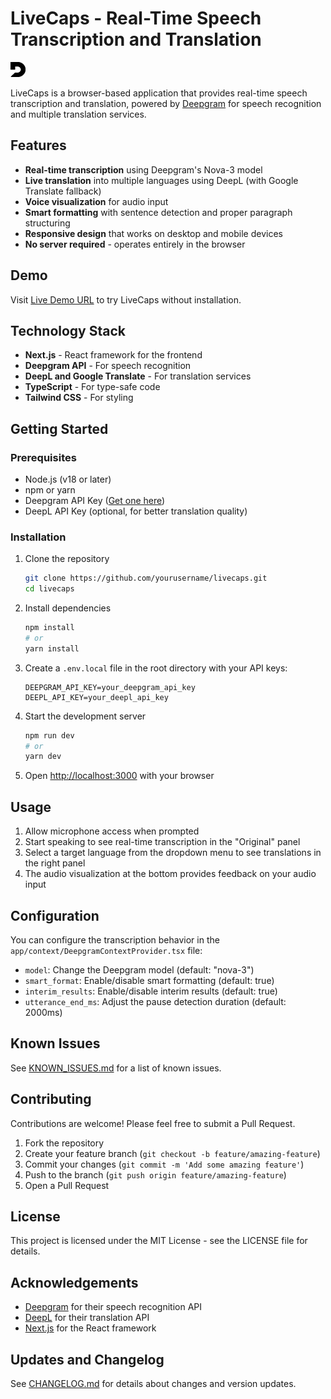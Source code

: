 # LiveCaps - Real-Time Speech Transcription and Translation

![LiveCaps Logo](/public/dg.png)

LiveCaps is a browser-based application that provides real-time speech transcription and translation, powered by [Deepgram](https://deepgram.com) for speech recognition and multiple translation services.

## Features

- **Real-time transcription** using Deepgram's Nova-3 model
- **Live translation** into multiple languages using DeepL (with Google Translate fallback)
- **Voice visualization** for audio input
- **Smart formatting** with sentence detection and proper paragraph structuring
- **Responsive design** that works on desktop and mobile devices
- **No server required** - operates entirely in the browser

## Demo

Visit [Live Demo URL](https://your-demo-url.com) to try LiveCaps without installation.

## Technology Stack

- **Next.js** - React framework for the frontend
- **Deepgram API** - For speech recognition
- **DeepL and Google Translate** - For translation services
- **TypeScript** - For type-safe code
- **Tailwind CSS** - For styling

## Getting Started

### Prerequisites

- Node.js (v18 or later)
- npm or yarn
- Deepgram API Key ([Get one here](https://console.deepgram.com/signup))
- DeepL API Key (optional, for better translation quality)

### Installation

1. Clone the repository
   ```bash
   git clone https://github.com/yourusername/livecaps.git
   cd livecaps
   ```

2. Install dependencies
   ```bash
   npm install
   # or
   yarn install
   ```

3. Create a `.env.local` file in the root directory with your API keys:
   ```
   DEEPGRAM_API_KEY=your_deepgram_api_key
   DEEPL_API_KEY=your_deepl_api_key
   ```

4. Start the development server
   ```bash
   npm run dev
   # or
   yarn dev
   ```

5. Open [http://localhost:3000](http://localhost:3000) with your browser

## Usage

1. Allow microphone access when prompted
2. Start speaking to see real-time transcription in the "Original" panel
3. Select a target language from the dropdown menu to see translations in the right panel
4. The audio visualization at the bottom provides feedback on your audio input

## Configuration

You can configure the transcription behavior in the `app/context/DeepgramContextProvider.tsx` file:

- `model`: Change the Deepgram model (default: "nova-3")
- `smart_format`: Enable/disable smart formatting (default: true)
- `interim_results`: Enable/disable interim results (default: true)
- `utterance_end_ms`: Adjust the pause detection duration (default: 2000ms)

## Known Issues

See [KNOWN_ISSUES.md](KNOWN_ISSUES.md) for a list of known issues.

## Contributing

Contributions are welcome! Please feel free to submit a Pull Request.

1. Fork the repository
2. Create your feature branch (`git checkout -b feature/amazing-feature`)
3. Commit your changes (`git commit -m 'Add some amazing feature'`)
4. Push to the branch (`git push origin feature/amazing-feature`)
5. Open a Pull Request

## License

This project is licensed under the MIT License - see the LICENSE file for details.

## Acknowledgements

- [Deepgram](https://deepgram.com) for their speech recognition API
- [DeepL](https://deepl.com) for their translation API
- [Next.js](https://nextjs.org) for the React framework

## Updates and Changelog

See [CHANGELOG.md](CHANGELOG.md) for details about changes and version updates.
